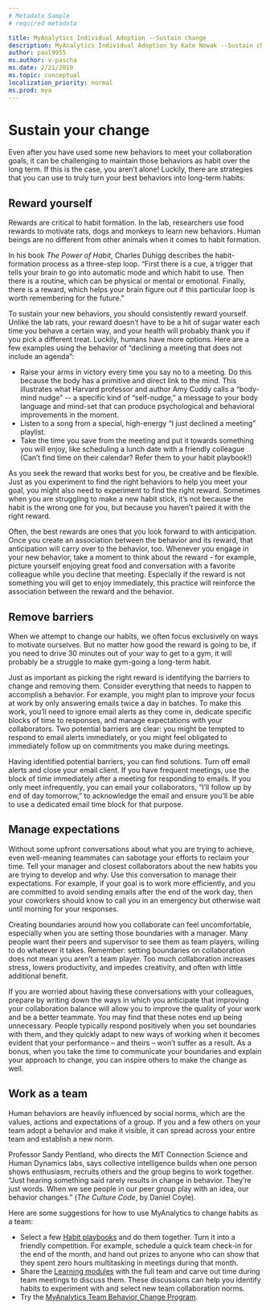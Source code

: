 ```yaml
---
# Metadata Sample
# required metadata

title: MyAnalytics Individual Adoption --Sustain change
description: MyAnalytics Individual Adoption by Kate Nowak --Sustain change section
author: paul9955
ms.author: v-pascha
ms.date: 2/21/2019
ms.topic: conceptual
localization_priority: normal 
ms.prod: mya
---
```


# Sustain your change

<!--NOTE THAT this content becomes top level content-->

Even after you have used some new behaviors to meet your collaboration goals, it can be challenging to maintain those behaviors as habit over the long term. If this is the case, you aren’t alone! Luckily, there are strategies that you can use to truly turn your best behaviors into long-term habits:

## Reward yourself

Rewards are critical to habit formation. In the lab, researchers use food rewards to motivate rats, dogs and monkeys to learn new behaviors. Human beings are no different from other animals when it comes to habit formation. 

In his book _The Power of Habit_, Charles Duhigg describes the habit-formation process as a three-step loop. “First there is a cue, a trigger that tells your brain to go into automatic mode and which habit to use. Then there is a routine, which can be physical or mental or emotional. Finally, there is a reward, which helps your brain figure out if this particular loop is worth remembering for the future.”

To sustain your new behaviors, you should consistently reward yourself. Unlike the lab rats, your reward doesn’t have to be a hit of sugar water each time you behave a certain way, and your health will probably thank you if you pick a different treat. Luckily, humans have more options. Here are a few examples using the behavior of “declining a meeting that does not include an agenda”:

 * Raise your arms in victory every time you say no to a meeting. Do this because the body has a primitive and direct link to the mind. This illustrates what Harvard professor and author Amy Cuddy calls a “body-mind nudge” -- a specific kind of “self-nudge,” a message to your body language and mind-set that can produce psychological and behavioral improvements in the moment.
 * Listen to a song from a special, high-energy “I just declined a meeting” playlist.
 * Take the time you save from the meeting and put it towards something you will enjoy, like scheduling a lunch date with a friendly colleague (Can’t find time on their calendar? Refer them to your habit playbook!)

As you seek the reward that works best for you, be creative and be flexible. Just as you experiment to find the right behaviors to help you meet your goal, you might also need to experiment to find the right reward. Sometimes when you are struggling to make a new habit stick, it’s not because the habit is the wrong one for you, but because you haven’t paired it with the right reward.

Often, the best rewards are ones that you look forward to with anticipation. Once you create an association between the behavior and its reward, that anticipation will carry over to the behavior, too. Whenever you engage in your new behavior, take a moment to think about the reward - for example, picture yourself enjoying great food and conversation with a favorite colleague while you decline that meeting. Especially if the reward is not something you will get to enjoy immediately, this practice will reinforce the association between the reward and the behavior.

## Remove barriers

When we attempt to change our habits, we often focus exclusively on ways to motivate ourselves. But no matter how good the reward is going to be, if you need to drive 30 minutes out of your way to get to a gym, it will probably be a struggle to make gym-going a long-term habit. 

Just as important as picking the right reward is identifying the barriers to change and removing them. Consider everything that needs to happen to accomplish a behavior. For example, you might plan to improve your focus at work by only answering emails twice a day in batches. To make this work, you’ll need to ignore email alerts as they come in, dedicate specific blocks of time to responses, and manage expectations with your collaborators. Two potential barriers are clear: you might be tempted to respond to email alerts immediately, or you might feel obligated to immediately follow up on commitments you make during meetings. 

Having identified potential barriers, you can find solutions. Turn off email alerts and close your email client. If you have frequent meetings, use the block of time immediately after a meeting for responding to emails. If you only meet infrequently, you can email your collaborators, “I’ll follow up by end of day tomorrow,” to acknowledge the email and ensure you’ll be able to use a dedicated email time block for that purpose. 

## Manage expectations

Without some upfront conversations about what you are trying to achieve, even well-meaning teammates can sabotage your efforts to reclaim your time. Tell your manager and closest collaborators about the new habits you are trying to develop and why. Use this conversation to manage their expectations. For example, if your goal is to work more efficiently, and you are committed to avoid sending emails after the end of the work day, then your coworkers should know to call you in an emergency but otherwise wait until morning for your responses.

Creating boundaries around how you collaborate can feel uncomfortable, especially when you are setting those boundaries with a manager. Many people want their peers and supervisor to see them as team players, willing to do whatever it takes. Remember: setting boundaries on collaboration does not mean you aren’t a team player. Too much collaboration increases stress, lowers productivity, and impedes creativity, and often with little additional benefit. 

If you are worried about having these conversations with your colleagues, prepare by writing down the ways in which you anticipate that improving your collaboration balance will allow you to improve the quality of your work and be a better teammate. You may find that these notes end up being unnecessary. People typically respond positively when you set boundaries with them, and they quickly adapt to new ways of working when it becomes evident that your performance – and theirs – won’t suffer as a result. As a bonus, when you take the time to communicate your boundaries and explain your approach to change, you can inspire others to make the change as well.

## Work as a team

Human behaviors are heavily influenced by social norms, which are the values, actions and expectations of a group. If you and a few others on your team adopt a behavior and make it visible, it can spread across your entire team and establish a new norm.

Professor Sandy Pentland, who directs the MIT Connection Science and Human Dynamics labs, says collective intelligence builds when one person shows enthusiasm, recruits others and the group begins to work together. “Just hearing something said rarely results in change in behavior. They’re just words. When we see people in our peer group play with an idea, our behavior changes.” (_The Culture Code_, by Daniel Coyle<!-- Pg __-->).

Here are some suggestions for how to use MyAnalytics to change habits as a team:

 * Select a few [Habit playbooks](Adopt-Habit-playbooks.md) and do them together. Turn it into a friendly competition. For example, schedule a quick team check-in for the end of the month, and hand out prizes to anyone who can show that they spent zero hours multitasking in meetings during that month.
 * Share the [Learning modules](Adopt-Learning-Modules.md) with the full team and carve out time during team meetings to discuss them. These discussions can help you identify habits to experiment with and select new team collaboration norms.
 * Try the [MyAnalytics Team Behavior Change Program](Team-adopt-intro.md). 

